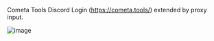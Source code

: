 Cometa Tools Discord Login (https://cometa.tools/) extended by proxy input. 

![image](https://user-images.githubusercontent.com/85097063/219974270-e3a79ba2-90c0-4ccf-9a90-db009a48a1db.png)

